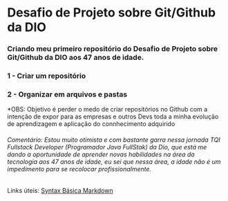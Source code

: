 # Desafio de Projeto sobre Git/Github da DIO 
### Criando meu primeiro repositório do Desafio de Projeto sobre Git/Github da DIO aos 47 anos de idade.

### 1 - Criar um repositório
### 2 - Organizar em arquivos e pastas
*OBS: Objetivo é perder o medo de criar repositórios no Github com a intenção de expor para as empresas e outros Devs toda a minha 
evolução de aprendizagem e aplicação do connhecimento adquirido

###### Comentário: Estou muito otimista e com bastante garra nessa jornada TQI Fullstack Developer (Programador Java FullStak) da Dio, que está me dando a oportunidade de aprender novas habilidades na área da tecnologia aos 47 anos de idade, eu sei que nessa área, a idade não é um impedimento para se recolocar profissionalmente.

Links úteis: [Syntax Básica Markdown](https://markdownguide.offshoot.io/basic-syntax/)




